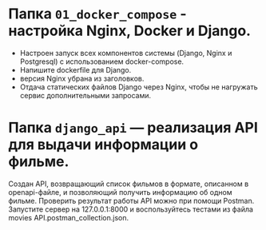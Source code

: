 # Папка `01_docker_compose` - настройка Nginx, Docker и Django.
- Настроен запуск всех компонентов системы (Django, Nginx и Postgresql) с использованием docker-compose.
- Напишите dockerfile для Django.
- версия Nginx убрана из заголовков. 
- Отдача статических файлов Django через Nginx, чтобы не нагружать сервис дополнительными запросами.

#  Папка `django_api` — реализация API для выдачи информации о фильме.
Создан API, возвращающий список фильмов в формате, описанном в openapi-файле, и позволяющий получить информацию об одном фильме.
Проверить результат работы API можно при помощи Postman. 
Запустите сервер на 127.0.0.1:8000 и воспользуйтесь тестами из файла movies API.postman_collection.json.


